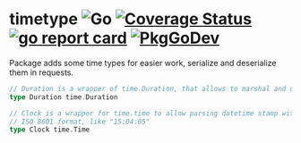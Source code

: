 # timetype ![Go](https://github.com/Semior001/timetype/workflows/Go/badge.svg) [![Coverage Status](https://coveralls.io/repos/github/Semior001/timetype/badge.svg?branch=master)](https://coveralls.io/github/Semior001/timetype?branch=master) [![go report card](https://goreportcard.com/badge/github.com/semior001/timetype)](https://goreportcard.com/report/github.com/semior001/timetype) [![PkgGoDev](https://pkg.go.dev/badge/github.com/Semior001/timetype)](https://pkg.go.dev/github.com/Semior001/timetype)
Package adds some time types for easier work, serialize and deserialize them in requests.

```go
// Duration is a wrapper of time.Duration, that allows to marshal and unmarshal time in RFC3339 format
type Duration time.Duration
``` 

```go
// Clock is a wrapper for time.time to allow parsing datetime stamp with time only in
// ISO 8601 format, like "15:04:05"
type Clock time.Time
```
